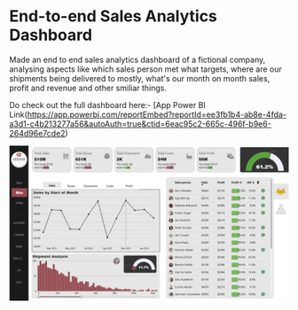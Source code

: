 # End-to-end Sales Analytics Dashboard
Made an end to end sales analytics dashboard of a fictional company, analysing aspects like which sales person met what targets, where are our shipments being delivered to mostly, what's our month on month sales, profit and revenue and other smiliar things.

Do check out the full dashboard here:- [App Power BI Link(https://app.powerbi.com/reportEmbed?reportId=ee3fb1b4-ab8e-4fda-a3d1-c4b213277a56&autoAuth=true&ctid=6eac95c2-665c-496f-b9e6-264d96e7cde2)



![Portfolio Dashboard](sales_analytics_dashboard.png)
